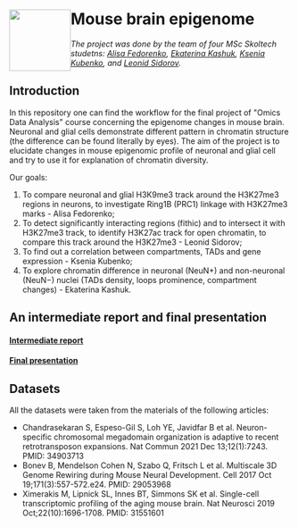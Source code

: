 <h1><img style="float: left;" src="https://github.com/lesidon/omics_da_final_mbe/assets/122889154/566f211e-4f6e-4281-a98c-92278f4896f1" height="110"/> Mouse brain epigenome </h1>

<i>The project was done by the team of four MSc Skoltech studetns: <a href='https://github.com/Alisa411'>Alisa Fedorenko</a>, <a href='https://github.com/katikoshak'>Ekaterina Kashuk</a>, <a href='https://github.com/kubenko-k'>Ksenia Kubenko</a>, and <a href='https://github.com/lesidon'>Leonid Sidorov</a>.</i>

## Introduction

In this repository one can find the workflow for the final project of "Omics Data Analysis" course concerning the epigenome changes in mouse brain. Neuronal and glial cells demonstrate different pattern in chromatin structure (the difference can be found literally by eyes). The aim of the project is to elucidate changes in mouse epigenomic profile of neuronal and glial cell and try to use it for explanation of chromatin diversity.

Our goals:
1. To compare neuronal and glial H3K9me3 track around the H3K27me3 regions in neurons, to investigate Ring1B (PRC1) linkage with H3K27me3 marks - Alisa Fedorenko;
2. To detect significantly interacting regions (fithic) and to intersect it with H3K27me3 track, to identify H3K27ac track for open chromatin, to compare this track around the H3K27me3 - Leonid Sidorov;
3. To find out a correlation between compartments, TADs and gene expression - Ksenia Kubenko;
4. To explore chromatin difference in neuronal (NeuN+) and non-neuronal (NeuN−) nuclei (TADs density, loops prominence, compartment changes) - Ekaterina Kashuk.

## An intermediate report and final presentation

#### [Intermediate report](https://github.com/lesidon/omics_da_final_mbe/blob/main/Project_10_intermediate_report-compressed.pdf)
#### [Final presentation](https://github.com/lesidon/omics_da_final_mbe/blob/main/Project_10.pdf)

## Datasets 

All the datasets were taken from the materials of the following articles:

- Chandrasekaran S, Espeso-Gil S, Loh YE, Javidfar B et al. Neuron-specific chromosomal megadomain organization is adaptive to recent retrotransposon expansions. Nat Commun 2021 Dec 13;12(1):7243. PMID: 34903713
- Bonev B, Mendelson Cohen N, Szabo Q, Fritsch L et al. Multiscale 3D Genome Rewiring during Mouse Neural Development. Cell 2017 Oct 19;171(3):557-572.e24. PMID: 29053968
- Ximerakis M, Lipnick SL, Innes BT, Simmons SK et al. Single-cell transcriptomic profiling of the aging mouse brain. Nat Neurosci 2019 Oct;22(10):1696-1708. PMID: 31551601
